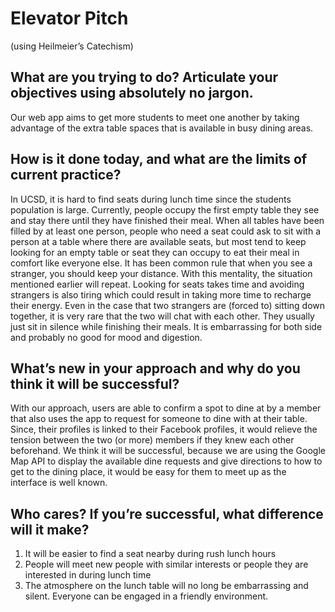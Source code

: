 # Elevator Pitch
(using Heilmeier’s Catechism)
## What are you trying to do? Articulate your objectives using absolutely no jargon.
Our web app aims to get more students to meet one another by taking advantage of the extra table spaces 
that is available in busy dining areas. 

## How is it done today, and what are the limits of current practice?
In UCSD, it is hard to find seats during lunch time since the students population is large.
Currently, people occupy the first empty table they see and stay there until they have finished their meal.
When all tables have been filled by at least one person, people who need a seat could ask to sit with a person
at a table where there are available seats, but most tend to keep looking for an empty table or seat they can
occupy to eat their meal in comfort like everyone else. It has been common rule that when you see a stranger,
you should keep your distance. With this mentality, the situation mentioned earlier will repeat. Looking for 
seats takes time and avoiding strangers is also tiring which could result in taking more time to recharge their 
energy. Even in the case that two strangers are (forced to) sitting down together, it is very rare that the two will chat with each other. They usually just sit in silence while finishing their meals. It is embarrassing for both side and probably no good for mood and digestion.

## What’s new in your approach and why do you think it will be successful?
With our approach, users are able to confirm a spot to dine at by a member that also uses the app to request for 
someone to dine with at their table. Since, their profiles is linked to their Facebook profiles, it would relieve the 
tension between the two (or more) members if they knew each other beforehand. We think it will be successful,
because we are using the Google Map API to display the available dine requests and give directions to how to 
get to the dining place, it would be easy for them to meet up as the interface is well known. 

## Who cares? If you’re successful, what difference will it make?
1. It will be easier to find a seat nearby during rush lunch hours 
2. People will meet new people with similar interests or people they are interested in during lunch time
3. The atmosphere on the lunch table will no long be embarrassing and silent. Everyone can be engaged in a friendly environment. 
